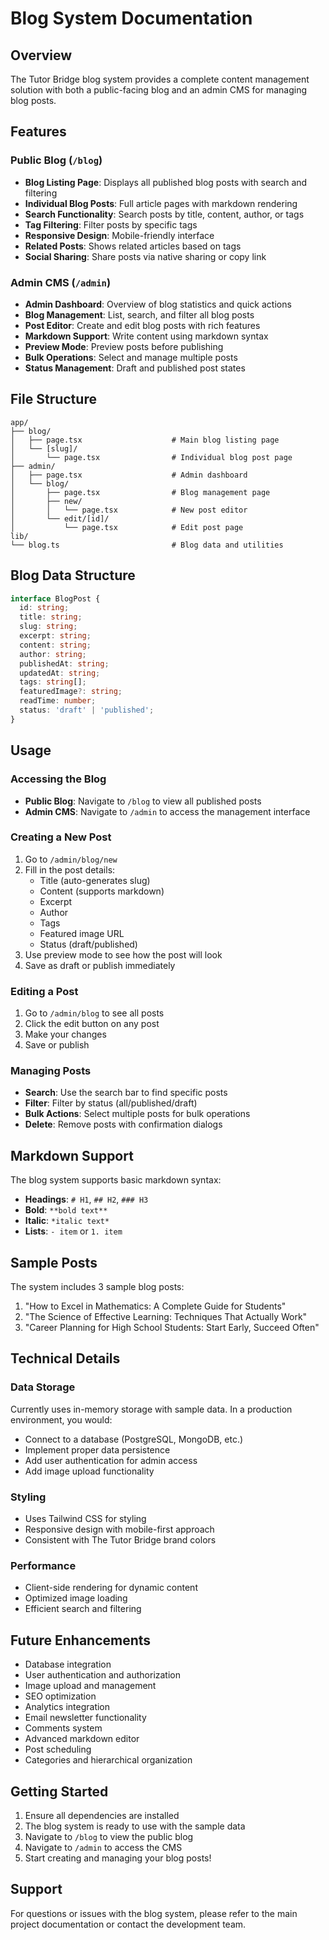 # Blog System Documentation

## Overview

The Tutor Bridge blog system provides a complete content management solution with both a public-facing blog and an admin CMS for managing blog posts.

## Features

### Public Blog (`/blog`)
- **Blog Listing Page**: Displays all published blog posts with search and filtering
- **Individual Blog Posts**: Full article pages with markdown rendering
- **Search Functionality**: Search posts by title, content, author, or tags
- **Tag Filtering**: Filter posts by specific tags
- **Responsive Design**: Mobile-friendly interface
- **Related Posts**: Shows related articles based on tags
- **Social Sharing**: Share posts via native sharing or copy link

### Admin CMS (`/admin`)
- **Admin Dashboard**: Overview of blog statistics and quick actions
- **Blog Management**: List, search, and filter all blog posts
- **Post Editor**: Create and edit blog posts with rich features
- **Markdown Support**: Write content using markdown syntax
- **Preview Mode**: Preview posts before publishing
- **Bulk Operations**: Select and manage multiple posts
- **Status Management**: Draft and published post states

## File Structure

```
app/
├── blog/
│   ├── page.tsx                    # Main blog listing page
│   └── [slug]/
│       └── page.tsx                # Individual blog post page
├── admin/
│   ├── page.tsx                    # Admin dashboard
│   └── blog/
│       ├── page.tsx                # Blog management page
│       ├── new/
│       │   └── page.tsx            # New post editor
│       └── edit/[id]/
│           └── page.tsx            # Edit post page
lib/
└── blog.ts                         # Blog data and utilities
```

## Blog Data Structure

```typescript
interface BlogPost {
  id: string;
  title: string;
  slug: string;
  excerpt: string;
  content: string;
  author: string;
  publishedAt: string;
  updatedAt: string;
  tags: string[];
  featuredImage?: string;
  readTime: number;
  status: 'draft' | 'published';
}
```

## Usage

### Accessing the Blog
- **Public Blog**: Navigate to `/blog` to view all published posts
- **Admin CMS**: Navigate to `/admin` to access the management interface

### Creating a New Post
1. Go to `/admin/blog/new`
2. Fill in the post details:
   - Title (auto-generates slug)
   - Content (supports markdown)
   - Excerpt
   - Author
   - Tags
   - Featured image URL
   - Status (draft/published)
3. Use preview mode to see how the post will look
4. Save as draft or publish immediately

### Editing a Post
1. Go to `/admin/blog` to see all posts
2. Click the edit button on any post
3. Make your changes
4. Save or publish

### Managing Posts
- **Search**: Use the search bar to find specific posts
- **Filter**: Filter by status (all/published/draft)
- **Bulk Actions**: Select multiple posts for bulk operations
- **Delete**: Remove posts with confirmation dialogs

## Markdown Support

The blog system supports basic markdown syntax:

- **Headings**: `# H1`, `## H2`, `### H3`
- **Bold**: `**bold text**`
- **Italic**: `*italic text*`
- **Lists**: `- item` or `1. item`

## Sample Posts

The system includes 3 sample blog posts:
1. "How to Excel in Mathematics: A Complete Guide for Students"
2. "The Science of Effective Learning: Techniques That Actually Work"
3. "Career Planning for High School Students: Start Early, Succeed Often"

## Technical Details

### Data Storage
Currently uses in-memory storage with sample data. In a production environment, you would:
- Connect to a database (PostgreSQL, MongoDB, etc.)
- Implement proper data persistence
- Add user authentication for admin access
- Add image upload functionality

### Styling
- Uses Tailwind CSS for styling
- Responsive design with mobile-first approach
- Consistent with The Tutor Bridge brand colors

### Performance
- Client-side rendering for dynamic content
- Optimized image loading
- Efficient search and filtering

## Future Enhancements

- Database integration
- User authentication and authorization
- Image upload and management
- SEO optimization
- Analytics integration
- Email newsletter functionality
- Comments system
- Advanced markdown editor
- Post scheduling
- Categories and hierarchical organization

## Getting Started

1. Ensure all dependencies are installed
2. The blog system is ready to use with the sample data
3. Navigate to `/blog` to view the public blog
4. Navigate to `/admin` to access the CMS
5. Start creating and managing your blog posts!

## Support

For questions or issues with the blog system, please refer to the main project documentation or contact the development team. 